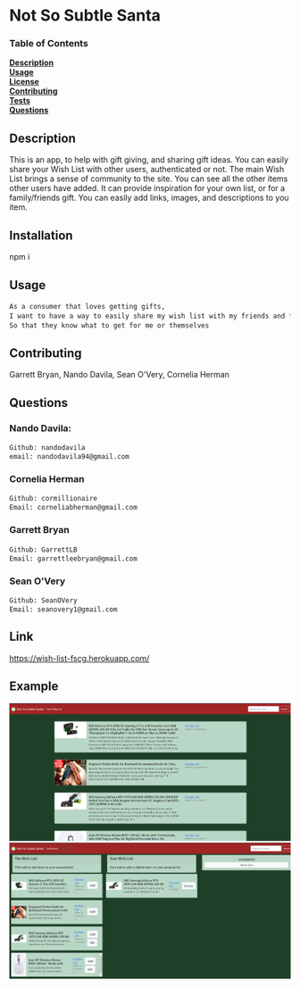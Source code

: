 # **Not So Subtle Santa**

   

  ### Table of Contents
  **[Description](#description)**<br>
  **[Usage](#usage)**<br>
  **[License](#license)**<br>
  **[Contributing](#contributing)**<br>
  **[Tests](#tests)**<br>
  **[Questions](#Questions)**<br>
  

  ## Description 
  
  This is an app, to help with gift giving, and sharing gift ideas. You can easily share your Wish List with other users, authenticated or not. The main Wish List brings a sense of community to the site. You can see all the other items other users have added. It can provide inspiration for your own list, or for a family/friends gift. You can easily add links, images, and descriptions to you item. 
 

  ## Installation
  npm i

  ## Usage

   ```md 
  As a consumer that loves getting gifts, 
  I want to have a way to easily share my wish list with my friends and family, 
  So that they know what to get for me or themselves
  ```

  ## Contributing

  Garrett Bryan, Nando Davila, Sean O'Very, Cornelia Herman

   
  ## Questions
  ### Nando Davila:
    Github: nandodavila
    email: nandodavila94@gmail.com
  ### Cornelia Herman
    Github: cormillionaire
    Email: corneliabherman@gmail.com
 
  ### Garrett Bryan
    Github: GarrettLB
    Email: garrettleebryan@gmail.com

  ### Sean O'Very 
    Github: SeanOVery
    Email: seanovery1@gmail.com
   

  ## Link 
  https://wish-list-fscg.herokuapp.com/

  ## Example
  ![screenshot](public/images/NotSoSubtleSanta1.PNG)
  ![screenshot](public/images/NotSoSubtleSanta2.PNG)

  
